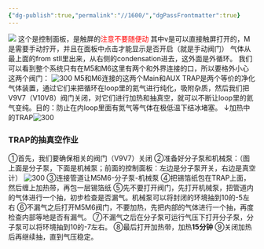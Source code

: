 ```yaml
---
{"dg-publish":true,"permalink":"//1600/","dgPassFrontmatter":true}
---
```


![](/img/user/素材/1692013222625.jpg)
这个是控制面板，是触屏的<font color="#ff0000">注意不要随便动</font>
其中v是可以直接触屏打开的，M是需要手动拧开，并且在面板中点击才能显示是否开启（就是手动阀门）
气体从最上面的from stll里出来，从右侧的condensation进去，这外面是外循环。
我们可以看到整个系统只有在M5和M6这里有两个和外界连接的口，所以要格外小心这两个阀门：
![300](/img/user/素材/1692013222610.jpg)
M5和M6连接的这两个Main和AUX TRAP是两个等价的净化气体装置，通过它们来把循环在loop里的氦气进行纯化，吸附杂质，然后我们把V9V7（V10V8）阀门关闭，对它们进行加热和抽真空，就可以不断让loop里的氦气变纯。目的：防止在内loop里面有氮气等气体在极低温下结冰堵塞。
↓加热中的TRAP![300](/img/user/素材/1692013208502.jpg)

### TRAP的抽真空作业
①首先，我们要确保相关的阀门（V9V7）关闭
②准备好分子泵和机械泵：（图上面是分子泵，下面是机械泵；前面的控制面板：左边是分子泵开关，右边是真空计）
![300](/img/user/素材/1692013222619.jpg)
③连接管道让M5M6-分子泵-机械泵
④把锡箔纸包在TRAP上面，然后缠上加热带，再包一层锡箔纸
⑤先不要打开阀门，先打开机械泵，把管道内的气体进行一个抽，初步检查是否漏气。机械泵可以将封闭的环境抽到10的-5左右
⑥不漏气之后打开M5M6阀门，不要加热，先把内部的气体进行一个抽，再度检查内部等地是否有漏气。
⑦不漏气之后在分子泵可运行气压下打开分子泵，分子泵可以将环境抽到10的-7左右。
⑧最后打开加热带，加热**15分钟**
⑨关闭加热后再继续抽，直到气压稳定。
